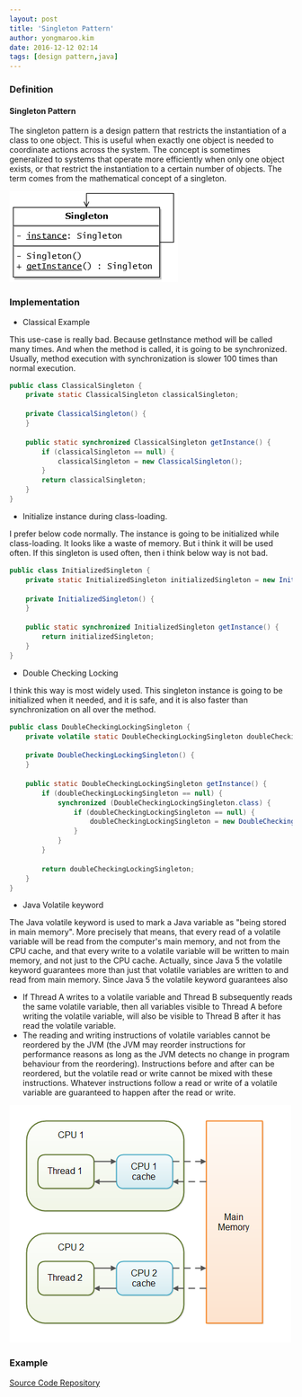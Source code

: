 ```yaml
---
layout: post
title: 'Singleton Pattern'
author: yongmaroo.kim
date: 2016-12-12 02:14
tags: [design pattern,java]
---
```


### Definition

#### Singleton Pattern

The singleton pattern is a design pattern that restricts the instantiation of a class to one object. This is useful when exactly one object is needed to coordinate actions across the system. The concept is sometimes generalized to systems that operate more efficiently when only one object exists, or that restrict the instantiation to a certain number of objects. The term comes from the mathematical concept of a singleton.

![Singleton Pattern Class Diagram](/files/design-pattern/singleton-pattern/singleton-pattern.png)


### Implementation

- Classical Example

This use-case is really bad. Because getInstance method will be called many times. And when the method is called, it is going to be synchronized. Usually, method execution with synchronization is slower 100 times than normal execution.

```java
public class ClassicalSingleton {
	private static ClassicalSingleton classicalSingleton;

	private ClassicalSingleton() {
	}

	public static synchronized ClassicalSingleton getInstance() {
		if (classicalSingleton == null) {
			classicalSingleton = new ClassicalSingleton();
		}
		return classicalSingleton;
	}
}
```

- Initialize instance during class-loading.

I prefer below code normally. The instance is going to be initialized while class-loading. It looks like a waste of memory. But i think it will be used often. If this singleton is used often, then i think below way is not bad.

```java
public class InitializedSingleton {
	private static InitializedSingleton initializedSingleton = new InitializedSingleton();

	private InitializedSingleton() {
	}

	public static synchronized InitializedSingleton getInstance() {
		return initializedSingleton;
	}
}
```

- Double Checking Locking

I think this way is most widely used. This singleton instance is going to be initialized when it needed, and it is safe, and it is also faster than synchronization on all over the method.

```java
public class DoubleCheckingLockingSingleton {
	private volatile static DoubleCheckingLockingSingleton doubleCheckingLockingSingleton;

	private DoubleCheckingLockingSingleton() {
	}

	public static DoubleCheckingLockingSingleton getInstance() {
		if (doubleCheckingLockingSingleton == null) {
			synchronized (DoubleCheckingLockingSingleton.class) {
				if (doubleCheckingLockingSingleton == null) {
					doubleCheckingLockingSingleton = new DoubleCheckingLockingSingleton();
				}
			}
		}

		return doubleCheckingLockingSingleton;
	}
}
```

- Java Volatile keyword

The Java volatile keyword is used to mark a Java variable as "being stored in main memory". More precisely that means, that every read of a volatile variable will be read from the computer's main memory, and not from the CPU cache, and that every write to a volatile variable will be written to main memory, and not just to the CPU cache.
Actually, since Java 5 the volatile keyword guarantees more than just that volatile variables are written to and read from main memory. 
Since Java 5 the volatile keyword guarantees also
  
  + If Thread A writes to a volatile variable and Thread B subsequently reads the same volatile variable, then all variables visible to Thread A before writing the volatile variable, will also be visible to Thread B after it has read the volatile variable. 
  + The reading and writing instructions of volatile variables cannot be reordered by the JVM (the JVM may reorder instructions for performance reasons as long as the JVM detects no change in program behaviour from the reordering). Instructions before and after can be reordered, but the volatile read or write cannot be mixed with these instructions. Whatever instructions follow a read or write of a volatile variable are guaranteed to happen after the read or write.

![volatile](/files/design-pattern/singleton-pattern/java-volatile.png)

### Example

[Source Code Repository](https://github.com/kymr/design-pattern/tree/master/src/main/java/design/pattern/singleton)


